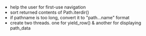 * help the user for first-use navigation
* sort returned contents of Path.iterdir()
* if pathname is too long, convert it to "path...name" format
* create two threads. one for yield_row() & another for displaying path_data